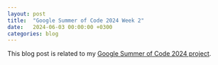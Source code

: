 ```yaml
---
layout: post
title:  "Google Summer of Code 2024 Week 2"
date:   2024-06-03 00:00:00 +0300
categories: blog
---
```


This blog post is related to my [Google Summer of Code 2024 project][my-google-summer-of-code-2024-project].


[my-google-summer-of-code-2024-project]: https://summerofcode.withgoogle.com/programs/2024/projects/wYTZuQbA
